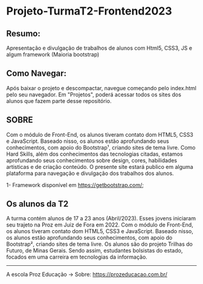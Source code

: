 # Projeto-TurmaT2-Frontend2023
 Resumo:
----------------------------------
 Apresentação e divulgação de trabalhos de alunos com Html5, CSS3, JS e algum framework (Maioria bootstrap)
 
 Como Navegar:
----------------------------------
 Após baixar o projeto e descompactar, navegue começando pelo index.html pelo seu navegador. Em "Projetos", poderá acessar todos os sites dos alunos que fazem parte desse repositório.
 
 SOBRE 
----------------------------------
 Com o módulo de Front-End, os alunos tiveram contato dom HTML5, CSS3 e JavaScript. Baseado nisso, os alunos estão aprofundando seus conhecimentos, com apoio do Bootstrap¹, criando sites de tema livre.
 Como Hard Skills, além dos conhecimentos das tecnologias citadas, estamos aprofundando seus conhecimentos sobre design, cores, habilidades artisticas e de criação conteúdo.
 O presente site estará publico em alguma plataforma para navegação e divulgação dos trabalhos dos alunos.

 1- Framework disponível em https://getbootstrap.com/;

 Os alunos da T2 
----------------------------------
 A turma contém alunos de 17 a 23 anos (Abril/2023). Esses jovens iniciaram seu trajeto na Proz em Juiz de Fora em 2022.
 Com o módulo de Front-End, os alunos tiveram contato dom HTML5, CSS3 e JavaScript. Baseado nisso, os alunos estão aprofundando seus conhecimentos, com apoio do Bootstrap², criando sites de tema livre.
 Os alunos são do projeto Trilhas do Futuro, de Minas Gerais. Sendo assim, estudantes bolsistas do estado, focados em uma carreira em tecnologias da informação.
 
--------------------------------------------

 A escola Proz Educação -> Sobre: https://prozeducacao.com.br/